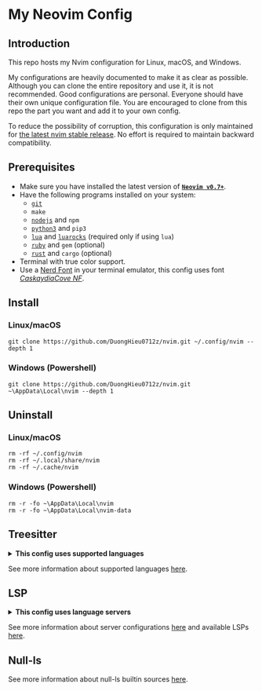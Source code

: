 # My Neovim Config

## Introduction

This repo hosts my Nvim configuration for Linux, macOS, and Windows.

My configurations are heavily documented to make it as clear as possible. Although you can clone the entire repository and use it, it is not recommended. Good configurations are personal. Everyone should have their own unique configuration file. You are encouraged to clone from this repo the part you want and add it to your own config.

To reduce the possibility of corruption, this configuration is only maintained for [the latest nvim stable release](https://github.com/neovim/neovim/releases/tag/stable). No effort is required to maintain backward compatibility.

## Prerequisites

- Make sure you have installed the latest version of [**`Neovim v0.7+`**](https://github.com/neovim/neovim/wiki/Installing-Neovim).
- Have the following programs installed on your system:
  - [`git`](https://git-scm.com/downloads)
  - `make`
  - [`nodejs`](https://nodejs.org/en/download/) and `npm`
  - [`python3`](https://www.python.org/downloads/) and `pip3`
  - [`lua`](https://www.lua.org/download.html) and [`luarocks`](https://github.com/luarocks/luarocks/wiki/Download) (required only if using `lua`)
  - [`ruby`](https://www.ruby-lang.org/en/downloads/) and `gem` (optional)
  - [`rust`](https://www.rust-lang.org/tools/install) and `cargo` (optional)
- Terminal with true color support.
- Use a [Nerd Font](https://www.nerdfonts.com/) in your terminal emulator, this config uses font [*CaskaydiaCove NF*](https://github.com/ryanoasis/nerd-fonts/releases/download/v2.1.0/CascadiaCode.zip).

## Install

### Linux/macOS

```
git clone https://github.com/DuongHieu0712z/nvim.git ~/.config/nvim --depth 1
```

### Windows (Powershell)

```
git clone https://github.com/DuongHieu0712z/nvim.git ~\AppData\Local\nvim --depth 1
```

## Uninstall

### Linux/macOS

```
rm -rf ~/.config/nvim
rm -rf ~/.local/share/nvim
rm -rf ~/.cache/nvim
```

### Windows (Powershell)

```
rm -r -fo ~\AppData\Local\nvim
rm -r -fo ~\AppData\Local\nvim-data
```

## Treesitter

<details><summary><b>This config uses supported languages</b></summary>

- [x] [`c`](https://github.com/tree-sitter/tree-sitter-c)
- [x] [`cpp`](https://github.com/tree-sitter/tree-sitter-cpp)
- [x] [`c_sharp`](https://github.com/tree-sitter/tree-sitter-c-sharp)
- [x] [`java`](https://github.com/tree-sitter/tree-sitter-java)
- [x] [`python`](https://github.com/tree-sitter/tree-sitter-python)
- [x] [`html`](https://github.com/tree-sitter/tree-sitter-html)
- [x] [`css`](https://github.com/tree-sitter/tree-sitter-css)
- [x] [`scss`](https://github.com/serenadeai/tree-sitter-scss)
- [x] [`javascript`](https://github.com/tree-sitter/tree-sitter-javascript)
- [x] [`jsdoc`](https://github.com/tree-sitter/tree-sitter-jsdoc)
- [x] [`typescript`](https://github.com/tree-sitter/tree-sitter-typescript)
- [x] [`tsx`](https://github.com/tree-sitter/tree-sitter-typescript)
- [x] [`embedded_template`](https://github.com/tree-sitter/tree-sitter-embedded-template)
- [ ] [`vue`](https://github.com/ikatyang/tree-sitter-vue)
- [x] [`go`](https://github.com/tree-sitter/tree-sitter-go)
- [x] [`gomod`](https://github.com/camdencheek/tree-sitter-go-mod)
- [x] [`gowork`](https://github.com/omertuc/tree-sitter-go-work)
- [x] [`lua`](https://github.com/MunifTanjim/tree-sitter-lua)
- [x] [`vim`](https://github.com/vigoux/tree-sitter-viml)
- [x] [`markdown`](https://github.com/MDeiml/tree-sitter-markdown)
- [x] [`markdown_inline`](https://github.com/MDeiml/tree-sitter-markdown)
- [x] [`json`](https://github.com/tree-sitter/tree-sitter-json)
- [x] [`json5`](https://github.com/Joakker/tree-sitter-json5)
- [x] [`jsonc`](https://gitlab.com/WhyNotHugo/tree-sitter-jsonc)
- [ ] [`yaml`](https://github.com/ikatyang/tree-sitter-yaml)
- [ ] [`toml`](https://github.com/ikatyang/tree-sitter-toml)
- [x] [`sql`](https://github.com/derekstride/tree-sitter-sql)
- [x] [`cmake`](https://github.com/uyha/tree-sitter-cmake)
- [x] [`dockerfile`](https://github.com/camdencheek/tree-sitter-dockerfile)
- [x] [`comment`](https://github.com/stsewd/tree-sitter-comment)
- [x] [`regex`](https://github.com/tree-sitter/tree-sitter-regex)
- [ ] [`rst`](https://github.com/stsewd/tree-sitter-rst)

</details>

See more information about supported languages [here](https://github.com/nvim-treesitter/nvim-treesitter#supported-languages).

## LSP

<details><summary><b>This config uses language servers</b></summary>

- [ ] [`ccls`](https://github.com/neovim/nvim-lspconfig/blob/master/doc/server_configurations.md#ccls)
- [x] [`clangd`](https://github.com/neovim/nvim-lspconfig/blob/master/doc/server_configurations.md#clangd)
- [ ] [`csharp_ls`](https://github.com/neovim/nvim-lspconfig/blob/master/doc/server_configurations.md#csharp_ls)
- [x] [`omnisharp`](https://github.com/neovim/nvim-lspconfig/blob/master/doc/server_configurations.md#omnisharp)
- [ ] [`java_language_server`](https://github.com/neovim/nvim-lspconfig/blob/master/doc/server_configurations.md#java_language_server)
- [x] [`jdtls`](https://github.com/neovim/nvim-lspconfig/blob/master/doc/server_configurations.md#omnisharp)
- [x] [`pylsp`](https://github.com/neovim/nvim-lspconfig/blob/master/doc/server_configurations.md#pylsp)
- [x] [`pyright`](https://github.com/neovim/nvim-lspconfig/blob/master/doc/server_configurations.md#pyright)
- [x] [`html`](https://github.com/neovim/nvim-lspconfig/blob/master/doc/server_configurations.md#html)
- [x] [`cssls`](https://github.com/neovim/nvim-lspconfig/blob/master/doc/server_configurations.md#cssls)
- [x] [`cssmodules_ls`](https://github.com/neovim/nvim-lspconfig/blob/master/doc/server_configurations.md#cssmodules_ls)
- [x] [`tsserver`](https://github.com/neovim/nvim-lspconfig/blob/master/doc/server_configurations.md#tsserver)
- [x] [`eslint`](https://github.com/neovim/nvim-lspconfig/blob/master/doc/server_configurations.md#eslint)
- [x] [`emmet_ls`](https://github.com/neovim/nvim-lspconfig/blob/master/doc/server_configurations.md#emmet_ls)
- [ ] [`angularls`](https://github.com/neovim/nvim-lspconfig/blob/master/doc/server_configurations.md#angularls)
- [ ] [`vuels`](https://github.com/neovim/nvim-lspconfig/blob/master/doc/server_configurations.md#vuels)
- [x] [`gopls`](https://github.com/neovim/nvim-lspconfig/blob/master/doc/server_configurations.md#gopls)
- [x] [`sumneko_lua`](https://github.com/neovim/nvim-lspconfig/blob/master/doc/server_configurations.md#sumneko_lua)
- [x] [`vimls`](https://github.com/neovim/nvim-lspconfig/blob/master/doc/server_configurations.md#vimls)
- [x] [`marksman`](https://github.com/neovim/nvim-lspconfig/blob/master/doc/server_configurations.md#marksman)
- [x] [`jsonls`](https://github.com/neovim/nvim-lspconfig/blob/master/doc/server_configurations.md#jsonls)
- [ ] [`lemminx`](https://github.com/neovim/nvim-lspconfig/blob/master/doc/server_configurations.md#lemminx)
- [ ] [`yamlls`](https://github.com/neovim/nvim-lspconfig/blob/master/doc/server_configurations.md#yamlls)
- [ ] [`taplo`](https://github.com/neovim/nvim-lspconfig/blob/master/doc/server_configurations.md#taplo)
- [x] [`sqlls`](https://github.com/neovim/nvim-lspconfig/blob/master/doc/server_configurations.md#sqlls)
- [x] [`sqls`](https://github.com/neovim/nvim-lspconfig/blob/master/doc/server_configurations.md#sqls)
- [x] [`cmake`](https://github.com/neovim/nvim-lspconfig/blob/master/doc/server_configurations.md#cmake)
- [x] [`dockerls`](https://github.com/neovim/nvim-lspconfig/blob/master/doc/server_configurations.md#dockerls)
- [ ] [`diagnosticls`](https://github.com/neovim/nvim-lspconfig/blob/master/doc/server_configurations.md#diagnosticls)

</details>

See more information about server configurations [here](https://github.com/neovim/nvim-lspconfig/blob/master/doc/server_configurations.md) and available LSPs [here](https://github.com/williamboman/nvim-lsp-installer#available-lsps).

## Null-ls

See more information about null-ls builtin sources [here](https://github.com/jose-elias-alvarez/null-ls.nvim/blob/main/doc/BUILTINS.md).
